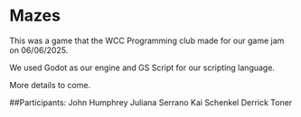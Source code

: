 # Mazes

This was a game that the WCC Programming club made for our game jam on 06/06/2025.

We used Godot as our engine and GS Script for our scripting language.

More details to come.

##Participants:
John Humphrey
Juliana Serrano
Kai Schenkel
Derrick Toner
